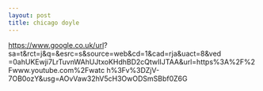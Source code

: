 ```yaml
---
layout: post
title: chicago doyle
---
```

https://www.google.co.uk/url?
sa=t&rct=j&q=&esrc=s&source=web&cd=1&cad=rja&uact=8&ved
=0ahUKEwji7LrTuvnWAhUJtxoKHdhBD2cQtwIIJTAA&url=https%3A%2F%2Fwww.youtube.com%2Fwatc
h%3Fv%3DZjV-7OB0ozY&usg=AOvVaw32hV5cH3OwODSmSBbf0Z6G 
 
